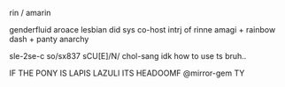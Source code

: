 rin / amarin

genderfluid aroace lesbian did sys co-host intrj of rinne amagi + rainbow dash + panty anarchy

sle-2se-c so/sx837 sCU[E]/N/ chol-sang
idk how to use ts bruh..

IF THE PONY IS LAPIS LAZULI ITS HEADOOMF @mirror-gem TY
